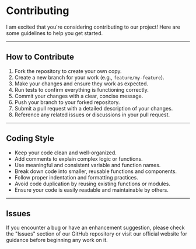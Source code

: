 # Contributing

I am excited that you're considering contributing to our project! Here are some guidelines to help you get started.

-----------------

## How to Contribute

1. Fork the repository to create your own copy.  
2. Create a new branch for your work (e.g., `feature/my-feature`).  
3. Make your changes and ensure they work as expected.  
4. Run tests to confirm everything is functioning correctly.  
5. Commit your changes with a clear, concise message.  
6. Push your branch to your forked repository.  
7. Submit a pull request with a detailed description of your changes.  
8. Reference any related issues or discussions in your pull request.

-----------------

## Coding Style

- Keep your code clean and well-organized.
- Add comments to explain complex logic or functions.
- Use meaningful and consistent variable and function names.
- Break down code into smaller, reusable functions and components.
- Follow proper indentation and formatting practices.
- Avoid code duplication by reusing existing functions or modules.
- Ensure your code is easily readable and maintainable by others.

-----------------

## Issues

If you encounter a bug or have an enhancement suggestion, please check the "Issues" section of our GitHub repository or visit our official website for guidance before beginning any work on it.
